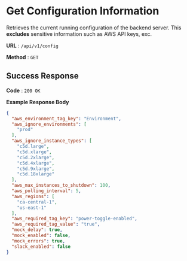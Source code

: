 # Get Configuration Information

Retrieves the current running configuration of the backend server.
This **excludes** sensitive information such as AWS API keys, exc.


**URL** : `/api/v1/config`

**Method** : `GET`

## Success Response

**Code** : `200 OK`

**Example Response Body**

```json
{
  "aws_environment_tag_key": "Environment",
  "aws_ignore_environments": [
    "prod"
  ],
  "aws_ignore_instance_types": [
    "c5d.large",
    "c5d.xlarge",
    "c5d.2xlarge",
    "c5d.4xlarge",
    "c5d.9xlarge",
    "c5d.18xlarge"
  ],
  "aws_max_instances_to_shutdown": 100,
  "aws_polling_interval": 5,
  "aws_regions": [
    "ca-central-1",
    "us-east-1"
  ],
  "aws_required_tag_key": "power-toggle-enabled",
  "aws_required_tag_value": "true",
  "mock_delay": true,
  "mock_enabled": false,
  "mock_errors": true,
  "slack_enabled": false
}
```
